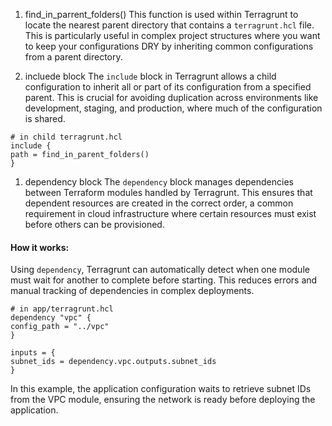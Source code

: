 
1. find_in_parrent_folders()
This function is used within Terragrunt to locate the nearest parent directory that contains a `terragrunt.hcl` file. This is particularly useful in complex project structures where you want to keep your configurations DRY by inheriting common configurations from a parent directory.

1. incluede block
The `include` block in Terragrunt allows a child configuration to inherit all or part of its configuration from a specified parent. This is crucial for avoiding duplication across environments like development, staging, and production, where much of the configuration is shared.

```
# in child terragrunt.hcl  
include {  
path = find_in_parent_folders()  
}
```

1. dependency block
The `dependency` block manages dependencies between Terraform modules handled by Terragrunt. This ensures that dependent resources are created in the correct order, a common requirement in cloud infrastructure where certain resources must exist before others can be provisioned.

#### How it works:

Using `dependency`, Terragrunt can automatically detect when one module must wait for another to complete before starting. This reduces errors and manual tracking of dependencies in complex deployments.

```
# in app/terragrunt.hcl  
dependency "vpc" {  
config_path = "../vpc"  
}  
  
inputs = {  
subnet_ids = dependency.vpc.outputs.subnet_ids  
}
```

In this example, the application configuration waits to retrieve subnet IDs from the VPC module, ensuring the network is ready before deploying the application.


